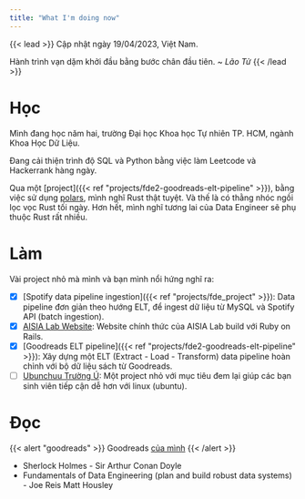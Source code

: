 ```yaml
---
title: "What I'm doing now"
---
```


{{< lead >}}
Cập nhật ngày 19/04/2023, Việt Nam.

Hành trình vạn dặm khởi đầu bằng bước chân đầu tiên.
~ _Lão Tử_
{{< /lead >}}

# Học

Mình đang học năm hai, trường Đại học Khoa học Tự nhiên TP. HCM, ngành Khoa Học Dữ Liệu.

Đang cải thiện trình độ SQL và Python bằng việc làm Leetcode và Hackerrank hàng ngày.

Qua một [project]({{< ref "projects/fde2-goodreads-elt-pipeline" >}}), bằng việc sử dụng [polars](https://www.pola.rs/), mình nghĩ Rust thật tuyệt. Và thế là có thằng nhóc ngồi lọc vọc Rust tối ngày. Hơn hết, mình nghĩ tương lai của Data Engineer sẽ phụ thuộc Rust rất nhiều.

# Làm

Vài project nhỏ mà mình và bạn mình nổi hứng nghĩ ra:

- [x] [Spotify data pipeline ingestion]({{< ref "projects/fde_project" >}}): Data pipeline đơn giản theo hướng ELT, để ingest dữ liệu từ MySQL và Spotify API (batch ingestion).
- [x] [AISIA Lab Website](https://aisia.vn/): Website chính thức của AISIA Lab build với Ruby on Rails.
- [x] [Goodreads ELT pipeline]({{< ref "projects/fde2-goodreads-elt-pipeline" >}}): Xây dựng một ELT (Extract - Load - Transform) data pipeline hoàn chỉnh với bộ dữ liệu sách từ Goodreads.
- [ ] [Ubunchuu Trường Ú](https://ubunchuu-truong-us.github.io/): Một project nhỏ với mục tiêu đem lại giúp các bạn sinh viên tiếp cận dễ hơn với linux (ubuntu).

# Đọc

{{< alert "goodreads" >}}
Goodreads [của mình](https://www.goodreads.com/user/show/73433536-lelouvincx)
{{< /alert >}}

- Sherlock Holmes - Sir Arthur Conan Doyle
- Fundamentals of Data Engineering (plan and build robust data systems) - Joe Reis Matt Housley
